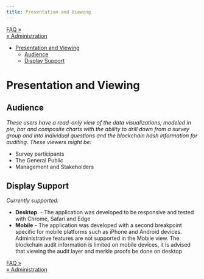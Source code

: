```yaml
---
title: Presentation and Viewing
---
```


<div class="navFlow">
  <div class="next"><a href="008-faq.html">FAQ &raquo;</a></div>
  <div class="previous"><a href="006-administration.html">&laquo; Administration</a></div>
</div>

- [Presentation and Viewing](#presentation-and-viewing)
  - [Audience](#audience)
  - [Display Support](#display-support)

# Presentation and Viewing

## Audience
*These users have a read-only view of the data visualizations; modeled in pie, bar and composite charts with the ability to drill down from a survey group and into individual questions and the blockchain hash information for auditing. These viewers might be:*
  * Survey participants
  * The General Public
  * Management and Stakeholders

## Display Support
*Currently supported:*

  * **Desktop**. - The application was developed to be responsive and tested with Chrome, Safari and Edge
   * **Mobile** - The application was developed with a second breakpoint specific for mobile platforms such as iPhone and Android devices. Administrative features are not supported in the Mobile view. The blockchain audit information is limited on mobile devices, it is advised that viewing the audit layer and merkle proofs be done on desktop



<div class="navFlow navBottom">
  <div class="next"><a href="008-faq.html">FAQ &raquo;</a></div>
  <div class="previous"><a href="006-administration.html">&laquo; Administration</a></div>
</div>
